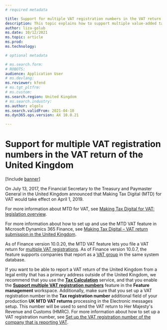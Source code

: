 ```yaml
---
# required metadata

title: Support for multiple VAT registration numbers in the VAT return of the United Kingdom
description: This topic explains how to support multiple value-added tax (VAT) registration numbers in a VAT return of the United Kingdom.
author: liza-golub
ms.date: 10/12/2021
ms.topic: article
ms.prod: 
ms.technology: 

# optional metadata

# ms.search.form: 
# ROBOTS: 
audience: Application User
# ms.devlang: 
ms.reviewer: kfend
# ms.tgt_pltfrm: 
# ms.custom: 
ms.search.region: United Kingdom
# ms.search.industry: 
ms.author: elgolu
ms.search.validFrom: 2021-04-10
ms.dyn365.ops.version: AX 10.0.21

---
```


# Support for multiple VAT registration numbers in the VAT return of the United Kingdom

[!include [banner](../includes/banner.md)]

On July 13, 2017, the Financial Secretary to the Treasury and Paymaster General in the United Kingdom announced that Making Tax Digital (MTD) for VAT would take effect on April 1, 2019.

For more information about MTD for VAT, see [Making Tax Digital for VAT: legislation overview](https://www.gov.uk/government/consultations/making-tax-digital-reforms-affecting-businesses/making-tax-digital-for-vat-legislation-overview).

For more information about how to set up and use the MTD VAT feature in Microsoft Dynamics 365 Finance, see [Making Tax Digital – VAT return submission in the United Kingdom](emea-gbr-mtd-vat-integration.md).

As of Finance version 10.0.20, the MTD VAT feature lets you file a VAT return for [multiple VAT registrations](emea-multiple-vat-registration-numbers.md). As of Finance version 10.0.7, the feature supports companies that report as a [VAT group](https://www.gov.uk/hmrc-internal-manuals/vat-groups) in the same system database.

If you want to be able to report a VAT return of the United Kingdom from a legal entity that has a primary address outside of the United Kingdom, we recommend that you use the [**Tax Calculation**](global-tax-calcuation-service-overview.md) service, and that you enable the [**Support multiple VAT registration numbers**](emea-multiple-vat-registration-numbers.md) feature in the **Feature management** workspace. Additionally, make sure that you set up a VAT registration number in the **Tax registration number** additional field of your production **UK MTD VAT returns** processing in the Electronic messages setup. This number will be used to send the VAT return to Her Majesty's Revenue and Customs (HMRC). For more information about how to set up a VAT registration number, see [Set up the VAT registration number of the company that is reporting VAT](emea-gbr-mtd-vat-integration-setup.md#vrn).
